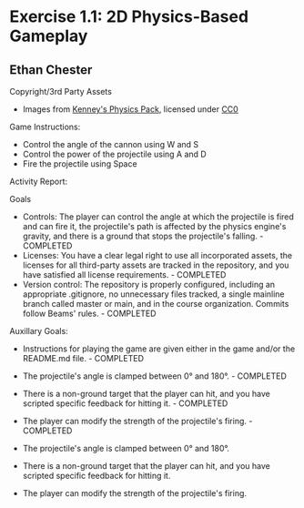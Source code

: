 # Exercise 1.1: 2D Physics-Based Gameplay
## Ethan Chester
Copyright/3rd Party Assets
+ Images from [Kenney's Physics Pack](https://kenney.nl/assets/physics-assets), licensed under [CC0](https://creativecommons.org/publicdomain/zero/1.0/)

Game Instructions:
+ Control the angle of the cannon using W and S
+ Control the power of the projectile using A and D
+ Fire the projectile using Space

Activity Report:

Goals
+ Controls: The player can control the angle at which the projectile is fired and can fire it, the projectile's path is affected by the physics engine's gravity, and there is a ground that stops the projectile's falling. - COMPLETED
+ Licenses: You have a clear legal right to use all incorporated assets, the licenses for all third-party assets are tracked in the repository, and you have satisfied all license requirements. - COMPLETED
+ Version control: The repository is properly configured, including an appropriate .gitignore, no unnecessary files tracked, a single mainline branch called master or main, and in the course organization. Commits follow Beams' rules. - COMPLETED
  
Auxillary Goals:
+ Instructions for playing the game are given either in the game and/or the README.md file. - COMPLETED
+ The projectile's angle is clamped between 0° and 180°. - COMPLETED
+ There is a non-ground target that the player can hit, and you have scripted specific feedback for hitting it. - COMPLETED
+ The player can modify the strength of the projectile's firing. - COMPLETED

+ The projectile's angle is clamped between 0° and 180°.

+ There is a non-ground target that the player can hit, and you have scripted specific feedback for hitting it.

+ The player can modify the strength of the projectile's firing.
